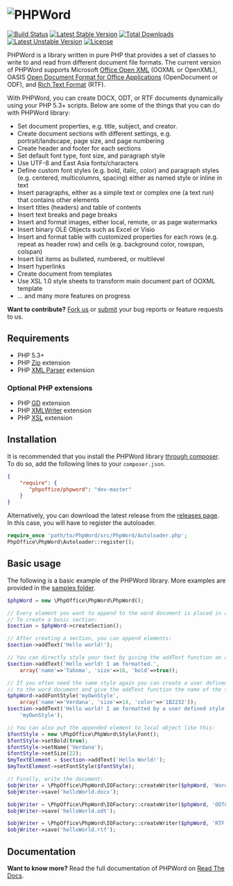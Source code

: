 # ![PHPWord](https://raw.githubusercontent.com/PHPOffice/PHPWord/develop/docs/images/phpword.svg "PHPWord")

[![Build Status](https://travis-ci.org/PHPOffice/PHPWord.svg?branch=master)](https://travis-ci.org/PHPOffice/PHPWord)
[![Latest Stable Version](https://poser.pugx.org/phpoffice/phpword/v/stable.png)](https://packagist.org/packages/phpoffice/phpword)
[![Total Downloads](https://poser.pugx.org/phpoffice/phpword/downloads.png)](https://packagist.org/packages/phpoffice/phpword)
[![Latest Unstable Version](https://poser.pugx.org/phpoffice/phpword/v/unstable.png)](https://packagist.org/packages/phpoffice/phpword)
[![License](https://poser.pugx.org/phpoffice/phpword/license.png)](https://packagist.org/packages/phpoffice/phpword)


PHPWord is a library written in pure PHP that provides a set of classes to write to and read from different document file formats. The current version of PHPWord supports Microsoft [Office Open XML](http://en.wikipedia.org/wiki/Office_Open_XML) (OOXML or OpenXML), OASIS [Open Document Format for Office Applications](http://en.wikipedia.org/wiki/OpenDocument) (OpenDocument or ODF), and [Rich Text Format](http://en.wikipedia.org/wiki/Rich_Text_Format) (RTF).

With PHPWord, you can create DOCX, ODT, or RTF documents dynamically using your PHP 5.3+ scripts. Below are some of the things that you can do with PHPWord library:

* Set document properties, e.g. title, subject, and creator.
* Create document sections with different settings, e.g. portrait/landscape, page size, and page numbering
* Create header and footer for each sections
* Set default font type, font size, and paragraph style
* Use UTF-8 and East Asia fonts/characters
* Define custom font styles (e.g. bold, italic, color) and paragraph styles (e.g. centered, multicolumns, spacing) either as named style or inline in text
* Insert paragraphs, either as a simple text or complex one (a text run) that contains other elements
* Insert titles (headers) and table of contents
* Insert text breaks and page breaks
* Insert and format images, either local, remote, or as page watermarks
* Insert binary OLE Objects such as Excel or Visio
* Insert and format table with customized properties for each rows (e.g. repeat as header row) and cells (e.g. background color, rowspan, colspan)
* Insert list items as bulleted, numbered, or multilevel
* Insert hyperlinks
* Create document from templates
* Use XSL 1.0 style sheets to transform main document part of OOXML template
* ... and many more features on progress

__Want to contribute?__ [Fork us](https://github.com/PHPOffice/PHPWord/fork) or [submit](https://github.com/PHPOffice/PHPWord/issues) your bug reports or feature requests to us.

## Requirements
* PHP 5.3+
* PHP [Zip](http://php.net/manual/en/book.zip.php) extension
* PHP [XML Parser](http://www.php.net/manual/en/xml.installation.php) extension

### Optional PHP extensions
* PHP [GD](http://php.net/manual/en/book.image.php) extension
* PHP [XMLWriter](http://php.net/manual/en/book.xmlwriter.php) extension
* PHP [XSL](http://php.net/manual/en/book.xsl.php) extension

## Installation

It is recommended that you install the PHPWord library [through composer](http://getcomposer.org/). To do so, add
the following lines to your ``composer.json``.

```json
{
    "require": {
       "phpoffice/phpword": "dev-master"
    }
}
```

Alternatively, you can download the latest release from the [releases page](https://github.com/PHPOffice/PHPWord/releases).
In this case, you will have to register the autoloader.

```php
require_once 'path/to/PhpWord/src/PhpWord/Autoloader.php';
PhpOffice\PhpWord\Autoloader::register();
```

## Basic usage

The following is a basic example of the PHPWord library. More examples are provided in the [samples folder](samples/).

```php
$phpWord = new \PhpOffice\PhpWord\PhpWord();

// Every element you want to append to the word document is placed in a section.
// To create a basic section:
$section = $phpWord->createSection();

// After creating a section, you can append elements:
$section->addText('Hello world!');

// You can directly style your text by giving the addText function an array:
$section->addText('Hello world! I am formatted.',
    array('name'=>'Tahoma', 'size'=>16, 'bold'=>true));

// If you often need the same style again you can create a user defined style
// to the word document and give the addText function the name of the style:
$phpWord->addFontStyle('myOwnStyle',
    array('name'=>'Verdana', 'size'=>14, 'color'=>'1B2232'));
$section->addText('Hello world! I am formatted by a user defined style',
    'myOwnStyle');

// You can also put the appended element to local object like this:
$fontStyle = new \PhpOffice\PhpWord\Style\Font();
$fontStyle->setBold(true);
$fontStyle->setName('Verdana');
$fontStyle->setSize(22);
$myTextElement = $section->addText('Hello World!');
$myTextElement->setFontStyle($fontStyle);

// Finally, write the document:
$objWriter = \PhpOffice\PhpWord\IOFactory::createWriter($phpWord, 'Word2007');
$objWriter->save('helloWorld.docx');

$objWriter = \PhpOffice\PhpWord\IOFactory::createWriter($phpWord, 'ODText');
$objWriter->save('helloWorld.odt');

$objWriter = \PhpOffice\PhpWord\IOFactory::createWriter($phpWord, 'RTF');
$objWriter->save('helloWorld.rtf');
```

## Documentation

__Want to know more?__ Read the full documentation of PHPWord on [Read The Docs](http://phpword.readthedocs.org/).
